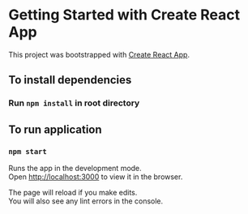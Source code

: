 # Getting Started with Create React App

This project was bootstrapped with [Create React App](https://github.com/facebook/create-react-app).

## To install dependencies

### Run `npm install` in root directory

## To run application

### `npm start`

Runs the app in the development mode.\
Open [http://localhost:3000](http://localhost:3000) to view it in the browser.

The page will reload if you make edits.\
You will also see any lint errors in the console.
